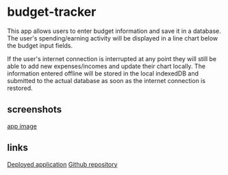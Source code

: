 # budget-tracker
This app allows users to enter budget information and save it in a database.
The user's spending/earning activity will be displayed in a line chart below the budget input fields.

If the user's internet connection is interrupted at any point they will still be able to add new expenses/incomes and update their chart locally.  The information entered offline will be stored in the local indexedDB and submitted to the actual database as soon as the internet connection is restored.

## screenshots

[app image](/public/screenshot1.png)

## links
[Deployed application](https://radiant-spire-30505.herokuapp.com/)
[Github repository](https://github.com/cbrittingham14/budget-tracker)